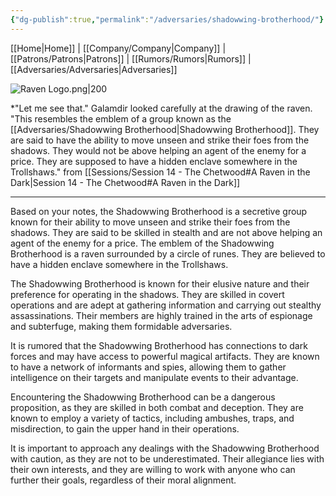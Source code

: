 ```yaml
---
{"dg-publish":true,"permalink":"/adversaries/shadowwing-brotherhood/"}
---
```



[[Home\|Home]] | [[Company/Company\|Company]] | [[Patrons/Patrons\|Patrons]] | [[Rumors/Rumors\|Rumors]] | [[Adversaries/Adversaries\|Adversaries]]

![Raven Logo.png|200](/img/user/zz_assetts/Raven%20Logo.png)

*"Let me see that." Galamdir looked carefully at the drawing of the raven. "This resembles the emblem of a group known as the [[Adversaries/Shadowwing Brotherhood\|Shadowwing Brotherhood]]. They are said to have the ability to move unseen and strike their foes from the shadows. They would not be above helping an agent of the enemy for a price. They are supposed to have a hidden enclave somewhere in the Trollshaws."  from [[Sessions/Session 14 - The Chetwood#A Raven in the Dark\|Session 14 - The Chetwood#A Raven in the Dark]]

-----------------------------

Based on your notes, the Shadowwing Brotherhood is a secretive group known for their ability to move unseen and strike their foes from the shadows. They are said to be skilled in stealth and are not above helping an agent of the enemy for a price. The emblem of the Shadowwing Brotherhood is a raven surrounded by a circle of runes. They are believed to have a hidden enclave somewhere in the Trollshaws.

The Shadowwing Brotherhood is known for their elusive nature and their preference for operating in the shadows. They are skilled in covert operations and are adept at gathering information and carrying out stealthy assassinations. Their members are highly trained in the arts of espionage and subterfuge, making them formidable adversaries.

It is rumored that the Shadowwing Brotherhood has connections to dark forces and may have access to powerful magical artifacts. They are known to have a network of informants and spies, allowing them to gather intelligence on their targets and manipulate events to their advantage.

Encountering the Shadowwing Brotherhood can be a dangerous proposition, as they are skilled in both combat and deception. They are known to employ a variety of tactics, including ambushes, traps, and misdirection, to gain the upper hand in their operations.

It is important to approach any dealings with the Shadowwing Brotherhood with caution, as they are not to be underestimated. Their allegiance lies with their own interests, and they are willing to work with anyone who can further their goals, regardless of their moral alignment.